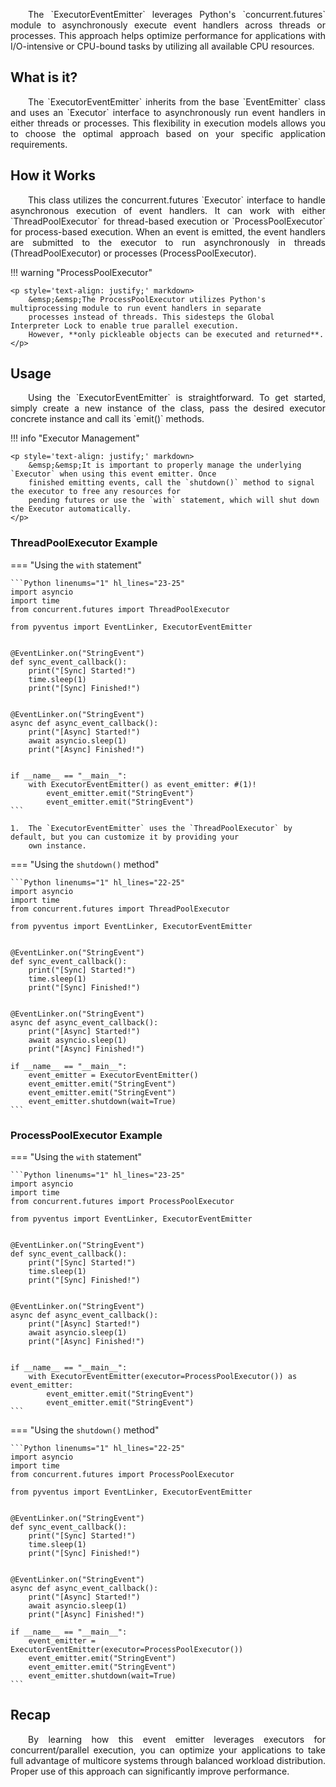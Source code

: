 <p style='text-align: justify;' markdown>
	&emsp;&emsp;The `ExecutorEventEmitter` leverages Python's `concurrent.futures` module to asynchronously execute
	event handlers across threads or processes. This approach helps optimize performance for applications with
	I/O-intensive or CPU-bound tasks by utilizing all available CPU resources.
</p>

## What is it?

<p style='text-align: justify;' markdown>
	&emsp;&emsp;The `ExecutorEventEmitter` inherits from the base `EventEmitter` class and uses an `Executor` interface
	to asynchronously run event handlers in either threads or processes. This flexibility in execution models allows
	you to choose the optimal approach based on your specific application requirements.
</p>

## How it Works

<p style='text-align: justify;' markdown>
	&emsp;&emsp;This class utilizes the concurrent.futures `Executor` interface to handle asynchronous execution of
	event handlers. It can work with either `ThreadPoolExecutor` for thread-based execution or `ProcessPoolExecutor`
	for process-based execution. When an event is emitted, the event handlers are submitted to the executor to run
	asynchronously in threads (ThreadPoolExecutor) or processes (ProcessPoolExecutor).
</p>

!!! warning "ProcessPoolExecutor"

	<p style='text-align: justify;' markdown>
	    &emsp;&emsp;The ProcessPoolExecutor utilizes Python's multiprocessing module to run event handlers in separate
		processes instead of threads. This sidesteps the Global Interpreter Lock to enable true parallel execution.
		However, **only pickleable objects can be executed and returned**.
	</p>

## Usage

<p style='text-align: justify;' markdown>
	&emsp;&emsp;Using the `ExecutorEventEmitter` is straightforward. To get started, simply create a new instance of
	the class, pass the desired executor concrete instance and call its `emit()` methods.
</p>

!!! info "Executor Management"

	<p style='text-align: justify;' markdown>
	    &emsp;&emsp;It is important to properly manage the underlying `Executor` when using this event emitter. Once
		finished emitting events, call the `shutdown()` method to signal the executor to free any resources for 
		pending futures or use the `with` statement, which will shut down the Executor automatically.
	</p>

### ThreadPoolExecutor Example

=== "Using the `with` statement"

	```Python linenums="1" hl_lines="23-25"
	import asyncio
	import time
	from concurrent.futures import ThreadPoolExecutor
	
	from pyventus import EventLinker, ExecutorEventEmitter
	
	
	@EventLinker.on("StringEvent")
	def sync_event_callback():
	    print("[Sync] Started!")
	    time.sleep(1)
	    print("[Sync] Finished!")
	
	
	@EventLinker.on("StringEvent")
	async def async_event_callback():
	    print("[Async] Started!")
	    await asyncio.sleep(1)
	    print("[Async] Finished!")
	

	if __name__ == "__main__":
	    with ExecutorEventEmitter() as event_emitter: #(1)!
	        event_emitter.emit("StringEvent")
	        event_emitter.emit("StringEvent")
	```

	1.  The `ExecutorEventEmitter` uses the `ThreadPoolExecutor` by default, but you can customize it by providing your
	    own instance.

=== "Using the `shutdown()` method"

	```Python linenums="1" hl_lines="22-25"
	import asyncio
	import time
	from concurrent.futures import ThreadPoolExecutor
	
	from pyventus import EventLinker, ExecutorEventEmitter
	
	
	@EventLinker.on("StringEvent")
	def sync_event_callback():
	    print("[Sync] Started!")
	    time.sleep(1)
	    print("[Sync] Finished!")
	
	
	@EventLinker.on("StringEvent")
	async def async_event_callback():
	    print("[Async] Started!")
	    await asyncio.sleep(1)
	    print("[Async] Finished!")
	
	if __name__ == "__main__":
	    event_emitter = ExecutorEventEmitter()
	    event_emitter.emit("StringEvent")
	    event_emitter.emit("StringEvent")
	    event_emitter.shutdown(wait=True)
	```

### ProcessPoolExecutor Example

=== "Using the `with` statement"

	```Python linenums="1" hl_lines="23-25"
	import asyncio
	import time
	from concurrent.futures import ProcessPoolExecutor
	
	from pyventus import EventLinker, ExecutorEventEmitter
	
	
	@EventLinker.on("StringEvent")
	def sync_event_callback():
	    print("[Sync] Started!")
	    time.sleep(1)
	    print("[Sync] Finished!")
	
	
	@EventLinker.on("StringEvent")
	async def async_event_callback():
	    print("[Async] Started!")
	    await asyncio.sleep(1)
	    print("[Async] Finished!")
	
	
	if __name__ == "__main__":
	    with ExecutorEventEmitter(executor=ProcessPoolExecutor()) as event_emitter:
	        event_emitter.emit("StringEvent")
	        event_emitter.emit("StringEvent")
	```

=== "Using the `shutdown()` method"

	```Python linenums="1" hl_lines="22-25"
	import asyncio
	import time
	from concurrent.futures import ProcessPoolExecutor
	
	from pyventus import EventLinker, ExecutorEventEmitter
	
	
	@EventLinker.on("StringEvent")
	def sync_event_callback():
	    print("[Sync] Started!")
	    time.sleep(1)
	    print("[Sync] Finished!")
	
	
	@EventLinker.on("StringEvent")
	async def async_event_callback():
	    print("[Async] Started!")
	    await asyncio.sleep(1)
	    print("[Async] Finished!")
	
	if __name__ == "__main__":
	    event_emitter = ExecutorEventEmitter(executor=ProcessPoolExecutor())
	    event_emitter.emit("StringEvent")
	    event_emitter.emit("StringEvent")
	    event_emitter.shutdown(wait=True)
	```

## Recap

<p style='text-align: justify;' markdown>
    &emsp;&emsp;By learning how this event emitter leverages executors for concurrent/parallel execution, you can
	optimize your applications to take full advantage of multicore systems through balanced workload distribution.
	Proper use of this approach can significantly improve performance.
</p>
